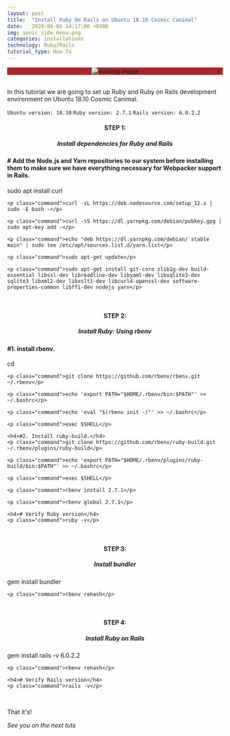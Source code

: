 ```yaml
---
layout: post
title:  "Install Ruby On Rails on Ubuntu 18.10 Cosmic Canimal"
date:   2020-06-06 14:17:06 +0300
img: ionic_side_menu.png
categories: installations
technology: Ruby/Rails
tutorial_type: How To
---
```


<link rel="stylesheet" type="text/css" media="all" href="{{site.basurl}}/assets/css/terminal_style.css" />

<div align="center" style="background-color:#B22222"> 
<img srcset="
  https://drive.google.com/uc?id=1BSD09VUFcwg9TCVsF846b8UnJtcJHfWa 3x,
  https://drive.google.com/uc?id=1BSD09VUFcwg9TCVsF846b8UnJtcJHfWa 6x
" alt="missing image">
</div>
<br>

In this tutorial we are going to set up Ruby and Ruby on Rails development environment on Ubuntu 18.10 Cosmic Canimal.

`Ubuntu version: 18.10`
`Ruby version: 2.7.1`
`Rails version: 6.0.2.2`



<h4 align="center" >STEP 1: <h5 align="center" >Install dependencies for Ruby and Rails</h5></h4>

<div class="window">
  <div class="terminal">
    <h4># Add the Node.js and Yarn repositories to our system before installing them to make sure we have everything necessary for Webpacker support in Rails.</h4>
    <p class="command">sudo apt install curl</p>
 
    <p class="command">curl -sL https://deb.nodesource.com/setup_12.x | sudo -E bash -</p>

    <p class="command">curl -sS https://dl.yarnpkg.com/debian/pubkey.gpg | sudo apt-key add -</p>

    <p class="command">echo "deb https://dl.yarnpkg.com/debian/ stable main" | sudo tee /etc/apt/sources.list.d/yarn.list</p>

    <p class="command">sudo apt-get update</p>

    <p class="command">sudo apt-get install git-core zlib1g-dev build-essential libssl-dev libreadline-dev libyaml-dev libsqlite3-dev sqlite3 libxml2-dev libxslt1-dev libcurl4-openssl-dev software-properties-common libffi-dev nodejs yarn</p>
  </div>
</div>
<br>

<h4 align="center" >STEP 2: <h5 align="center" >Install Ruby: Using rbenv</h5></h4>

<div class="window">
  <div class="terminal">
    <h4>#1. install rbenv.</h4>
    <p class="command">cd</p>
 
    <p class="command">git clone https://github.com/rbenv/rbenv.git ~/.rbenv</p>

    <p class="command">echo 'export PATH="$HOME/.rbenv/bin:$PATH"' >> ~/.bashrc</p>

    <p class="command">echo 'eval "$(rbenv init -)"' >> ~/.bashrc</p>

    <p class="command">exec $SHELL</p>

    <h4>#2. Install ruby-build.</h4>
    <p class="command">git clone https://github.com/rbenv/ruby-build.git ~/.rbenv/plugins/ruby-build</p>

    <p class="command">echo 'export PATH="$HOME/.rbenv/plugins/ruby-build/bin:$PATH"' >> ~/.bashrc</p>

    <p class="command">exec $SHELL</p>

    <p class="command">rbenv install 2.7.1</p>

    <p class="command">rbenv global 2.7.1</p>

    <h4># Verify Ruby version</h4>
    <p class="command">ruby -v</p>
  </div>
</div>
<br>

<h4 align="center" >STEP 3: <h5 align="center" >Install bundler</h5></h4>

<div class="window">
  <div class="terminal">
    <p class="command">gem install bundler</p>
 
    <p class="command">rbenv rehash</p>
  </div>
</div>
<br>

<h4 align="center" >STEP 4: <h5 align="center" >Install Ruby on Rails</h5></h4>

<div class="window">
  <div class="terminal">
    <p class="command">gem install rails -v 6.0.2.2</p>
 
    <p class="command">rbenv rehash</p>

    <h4># Verify Rails version</h4>
    <p class="command">rails -v</p>
  </div>
</div>
<br>



That it's!

*See you on the next tuts*


